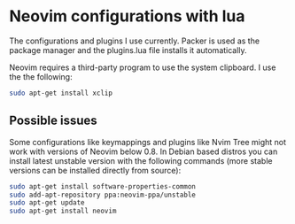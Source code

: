 # Neovim configurations with lua

The configurations and plugins I use currently. Packer is used as the package manager and the plugins.lua file installs it automatically.

Neovim requires a third-party program to use the system clipboard. I use the the following:

```bash
sudo apt-get install xclip
```

## Possible issues

Some configurations like keymappings and plugins like Nvim Tree might not work with versions of Neovim below 0.8. In Debian based distros you can install latest unstable version with the following commands (more stable versions can be installed directly from source):

```bash
sudo apt-get install software-properties-common
sudo add-apt-repository ppa:neovim-ppa/unstable
sudo apt-get update
sudo apt-get install neovim
```
